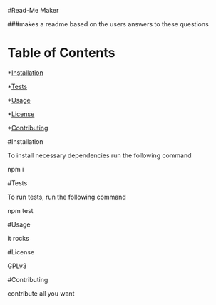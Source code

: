 
  #Read-Me Maker

  ###makes a readme based on the users answers to these questions

  # Table of Contents
  
  *[Installation](#installation)

  *[Tests](#tests)

  *[Usage](#usage)

  *[License](#license)

  *[Contributing](#contributing)

  
  #Installation 

  To install necessary dependencies run the following command 

  npm i

  #Tests 

  To run tests, run the following command

  npm test

  #Usage

  it rocks

  #License

  GPLv3

  #Contributing 

  contribute all you want
  